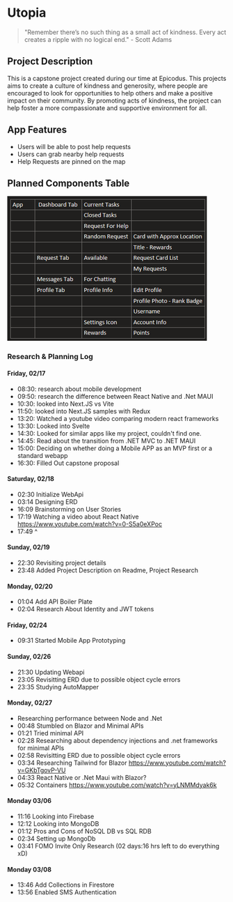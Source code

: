 
# Utopia

> "Remember there’s no such thing as a small act of kindness. Every act creates a ripple with no logical end." - Scott Adams

## Project Description

This is a capstone project created during our time at Epicodus. This projects aims to create a culture of kindness and generosity, where people are encouraged to look for opportunities to help others and make a positive impact on their community. By promoting acts of kindness, the project can help foster a more compassionate and supportive environment for all.

## App Features

* Users will be able to post help requests
* Users can grab nearby help requests
* Help Requests are pinned on the map

## Planned Components Table
 <img src=".\readme\img\components-table.png">


### Research & Planning Log
#### Friday, 02/17

* 08:30: research about mobile development
* 09:50: research the difference between React Native and .Net MAUI
* 10:30: looked into Next.JS vs Vite
* 11:50: looked into Next.JS samples with Redux
* 13:20: Watched a youtube video comparing modern react frameworks
* 13:30: Looked into Svelte
* 14:30: Looked for similar apps like my project, couldn't find one.
* 14:45: Read about the transition from .NET MVC to .NET MAUI
* 15:00: Deciding on whether doing a Mobile APP as an MVP first or a standard webapp
* 16:30: Filled Out capstone proposal


#### Saturday, 02/18

* 02:30 Initialize WebApi
* 03:14 Designing ERD
* 16:09 Brainstorming on User Stories
* 17:19 Watching a video about React Native https://www.youtube.com/watch?v=0-S5a0eXPoc
* 17:49 ^

#### Sunday, 02/19

* 22:30 Revisiting project details
* 23:48 Added Project Description on Readme, Project Research

#### Monday, 02/20

* 01:04 Add API Boiler Plate
* 02:04 Research About Identity and JWT tokens

#### Friday, 02/24

* 09:31 Started Mobile App Prototyping

#### Sunday, 02/26

* 21:30 Updating Webapi
* 23:05 Revisitting ERD due to possible object cycle errors
* 23:35 Studying AutoMapper

#### Monday, 02/27

* Researching performance between Node and .Net
* 00:48 Stumbled on Blazor and Minimal APIs
* 01:21 Tried minimal API
* 02:28 Researching about dependency injections and .net frameworks for minimal APIs
* 02:58 Revisitting ERD due to possible object cycle errors
* 03:34 Researching Tailwind for Blazor https://www.youtube.com/watch?v=GKbTgovP-VU
* 04:33 React Native or .Net Maui with Blazor?
* 05:32 Containers https://www.youtube.com/watch?v=yLNMMdyak6k

#### Monday 03/06

* 11:16 Looking into Firebase
* 12:12 Looking into MongoDB
* 01:12 Pros and Cons of NoSQL DB vs SQL RDB
* 02:34 Setting up MongoDb
* 03:41 FOMO Invite Only Research (02 days:16 hrs left to do everything xD)

#### Monday 03/08

* 13:46 Add Collections in Firestore
* 13:56 Enabled SMS Authentication